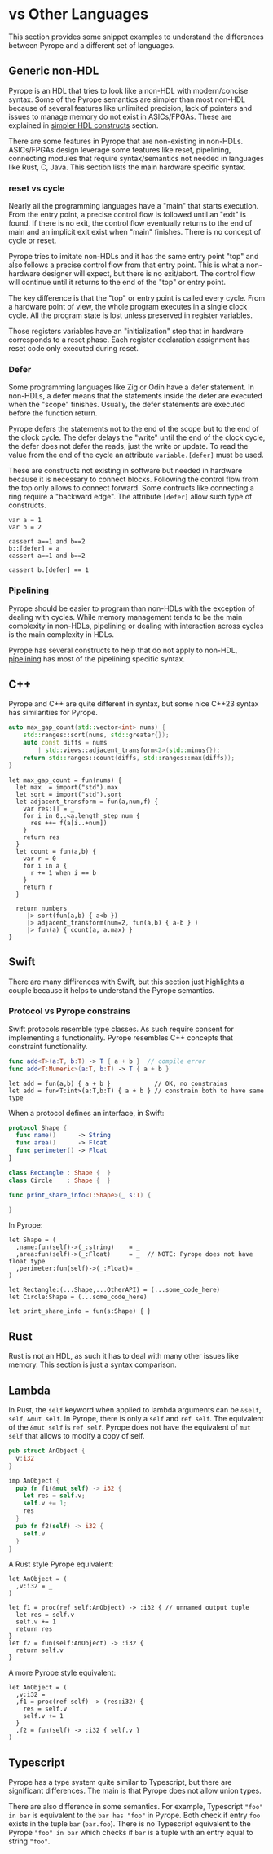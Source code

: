 # vs Other Languages

This section provides some snippet examples to understand the differences
between Pyrope and a different set of languages.

## Generic non-HDL

Pyrope is an HDL that tries to look like a non-HDL with modern/concise syntax.
Some of the Pyrope semantics are simpler than most non-HDL because of several
features like unlimited precision, lack of pointers and issues to manage memory
do not exist in ASICs/FPGAs. These are explained in [simpler HDL
constructs](00-hwdesign.md/#simpler-hdl-constructs) section.


There are some features in Pyrope that are non-existing in non-HDLs.
ASICs/FPGAs design leverage some features like reset, pipelining, connecting
modules that require syntax/semantics not needed in languages like Rust, C,
Java. This section lists the main hardware specific syntax.


### reset vs cycle


Nearly all the programming languages have a "main" that starts execution. From
the entry point, a precise control flow is followed until an "exit" is found.
If there is no exit, the control flow eventually returns to the end of main and
an implicit exit exist when "main" finishes. There is no concept of cycle or
reset.


Pyrope tries to imitate non-HDLs and it has the same entry point "top" and also follows
a precise control flow from that entry point. This is what a non-hardware designer
will expect, but there is no exit/abort. The control flow will continue until
it returns to the end of the "top" or entry point. 


The key difference is that the "top" or entry point is called every cycle. From
a hardware point of view, the whole program executes in a single clock cycle.
All the program state is lost unless preserved in register variables.


Those registers variables have an "initialization" step that in hardware
corresponds to a reset phase. Each register declaration assignment has reset
code only executed during reset.


### Defer

Some programming languages like Zig or Odin have a defer statement. In
non-HDLs, a defer means that the statements inside the defer are executed when
the "scope" finishes. Usually, the defer statements are executed before the
function return.


Pyrope defers the statements not to the end of the scope but to the end of the
clock cycle. The defer delays the "write" until the end of the clock cycle, the
defer does not defer the reads, just the write or update. To read the value
from the end of the cycle an attribute `variable.[defer]` must be used.


These are constructs not existing in software but needed in hardware because it
is necessary to connect blocks. Following the control flow from the top only
allows to connect forward. Some contructs like connecting a ring require a
"backward edge". The attribute `[defer]` allow such type of constructs.

```
var a = 1
var b = 2

cassert a==1 and b==2
b::[defer] = a
cassert a==1 and b==2

cassert b.[defer] == 1
```

### Pipelining


Pyrope should be easier to program than non-HDLs with the exception of dealing
with cycles. While memory management tends to be the main complexity in
non-HDLs, pipelining or dealing with interaction across cycles is the main
complexity in HDLs.


Pyrope has several constructs to help that do not apply to non-HDL,
[pipelining](06c-pipelining.md) has most of the pipelining specific syntax.

## C++

Pyrope and C++ are quite different in syntax, but some nice C++23 syntax has
similarities for Pyrope.

```c++
auto max_gap_count(std::vector<int> nums) {
    std::ranges::sort(nums, std::greater{});
    auto const diffs = nums
        | std::views::adjacent_transform<2>(std::minus{});
    return std::ranges::count(diffs, std::ranges::max(diffs));
}
```

```
let max_gap_count = fun(nums) {
  let max  = import("std").max
  let sort = import("std").sort
  let adjacent_transform = fun(a,num,f) {
    var res:[] = _
    for i in 0..<a.length step num {
      res ++= f(a[i..+num])
    }
    return res
  }
  let count = fun(a,b) {
    var r = 0
    for i in a {
      r += 1 when i == b
    }
    return r
  }

  return numbers
     |> sort(fun(a,b) { a<b })
     |> adjacent_transform(num=2, fun(a,b) { a-b } )
     |> fun(a) { count(a, a.max) }
}
```

## Swift

There are many diffirences with Swift, but this section just highlights a couple because it helps
to understand the Pyrope semantics.


### Protocol vs Pyrope constrains

Swift protocols resemble type classes. As such require consent for implementing
a functionality. Pyrope resembles C++ concepts that constraint functionality.

```swift
func add<T>(a:T, b:T) -> T { a + b }  // compile error
func add<T:Numeric>(a:T, b:T) -> T { a + b }
```

```
let add = fun(a,b) { a + b }            // OK, no constrains
let add = fun<T:int>(a:T,b:T) { a + b } // constrain both to have same type
```

When a protocol defines an interface, in Swift:

```swift
protocol Shape {
  func name()      -> String
  func area()      -> Float
  func perimeter() -> Float
}

class Rectangle : Shape {  }
class Circle    : Shape {  }

func print_share_info<T:Shape>(_ s:T) {

}
```

In Pyrope:
```
let Shape = (
  ,name:fun(self)->(_:string)    = _
  ,area:fun(self)->(_:Float)     = _  // NOTE: Pyrope does not have float type
  ,perimeter:fun(self)->(_:Float)= _
)

let Rectangle:(...Shape,...OtherAPI) = (...some_code_here)
let Circle:Shape = (...some_code_here) 

let print_share_info = fun(s:Shape) { }
```


## Rust

Rust is not an HDL, as such it has to deal with many other issues like memory. This section is just
a syntax comparison.

## Lambda

In Rust, the `self` keyword when applied to lambda arguments can be `&self`,
`self`, `&mut self`. In Pyrope, there is only a `self` and `ref self`. The
equivalent of the `&mut self` is `ref self`. Pyrope does not have the
equivalent of `mut self` that allows to modify a copy of self.


```rust
pub struct AnObject {
  v:i32
}

imp AnObject {
  pub fn f1(&mut self) -> i32 {
    let res = self.v;
    self.v += 1;
    res
  }
  pub fn f2(self) -> i32 {
    self.v
  }
}
```

A Rust style Pyrope equivalent:

```
let AnObject = (
  ,v:i32 = _
)

let f1 = proc(ref self:AnObject) -> :i32 { // unnamed output tuple
  let res = self.v
  self.v += 1
  return res
}
let f2 = fun(self:AnObject) -> :i32 {
  return self.v
}
```

A more Pyrope style equivalent:

```
let AnObject = (
  ,v:i32 = _
  ,f1 = proc(ref self) -> (res:i32) {
    res = self.v
    self.v += 1
  }
  ,f2 = fun(self) -> :i32 { self.v }
)
```

## Typescript

Pyrope has a type system quite similar to Typescript, but there are significant
differences. The main is that Pyrope does not allow union types.


There are also difference in some semantics. For example, Typescript `"foo" in
bar` is equivalent to the `bar has "foo"` in Pyrope. Both check if entry `foo`
exists in the tuple `bar` (`bar.foo`). There is no Typescript equivalent to the
Pyrope `"foo" in bar` which checks if `bar` is a tuple with an entry equal to
string `"foo"`.


